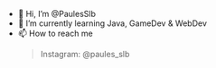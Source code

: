 - 👋 Hi, I’m @PaulesSlb
- 🌱 I’m currently learning Java, GameDev & WebDev
- 📫 How to reach me
  >Instagram: @paules_slb

<!---
PaulesSlb/PaulesSlb is a ✨ special ✨ repository because its `README.md` (this file) appears on your GitHub profile.
You can click the Preview link to take a look at your changes.
--->
